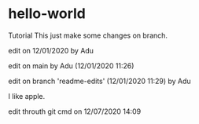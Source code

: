 # hello-world
Tutorial
This just make some changes on branch.

edit on 12/01/2020 by Adu


edit on main by Adu (12/01/2020 11:26)

edit on branch 'readme-edits' (12/01/2020 11:29) by Adu

I like apple.


edit throuth git cmd on 12/07/2020 14:09

